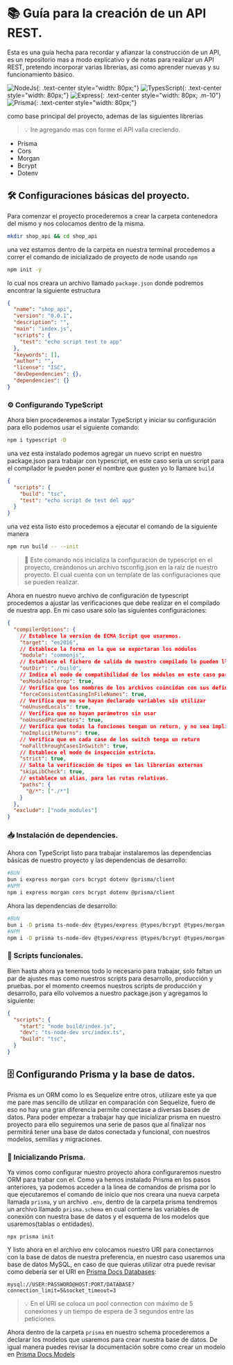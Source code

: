 # 📚 Guía para la creación de un API REST.

Esta es una guía hecha para recordar y afianzar la construcción de un API, es un repositorio mas a modo explicativo y de notas para realizar un API REST, pretendo incorporar varias librerías, asi como aprender nuevas y su funcionamiento básico.

![NodeJs](/public/nodejs.svg){: .text-center style="width: 80px;"}
![TypesScript](/public/typescript.svg){: .text-center style="width: 80px;"}
![Express](/public/expressjs.svg){: .text-center style="width: 80px; .m-10"}
![Prisma](/public/prisma.svg){: .text-center style="width: 80px;"}

como base principal del proyecto, ademas de las siguientes librerías
> 💡 Ire agregando mas con forme el API valla creciendo.

- Prisma
- Cors
- Morgan
- Bcrypt
- Dotenv

## 🛠️ Configuraciones básicas del proyecto.

Para comenzar el proyecto procederemos a crear la carpeta contenedora del mismo y nos colocamos dentro de la misma.

```bash
mkdir shop_api && cd shop_api
```
una vez estamos dentro de la carpeta en nuestra terminal procedemos a correr el comando de inicializado de proyecto de node usando ```npm```

```bash
npm init -y
```

lo cual nos creara un archivo llamado ```package.json``` donde podremos encontrar la siguiente estructura

```json
{
  "name": "shop_api",
  "version": "0.0.1",
  "description": "",
  "main": "index.js",
  "scripts": {
    "test": "echo script test to app"
  },
  "keywords": [],
  "author": "",
  "license": "ISC",
  "devDependencies": {},
  "dependencies": {}
}
```

### ⚙️ Configurando TypeScript

Ahora bien procederemos a instalar TypeScript y iniciar su configuración para ello podemos usar el siguiente comando:

```bash
npm i typescript -D
```

una vez esta instalado podemos agregar un nuevo script en nuestro package.json para trabajar con typescript, en este caso seria un script para el compilador le pueden poner el nombre que gusten yo lo llamare ```build```

```json
{
  "scripts": {
    "build": "tsc",
    "test": "echo script de test del app"
  }
}
```

una vez esta listo esto procedemos a ejecutar el comando de la siguiente manera

```bash
npm run build -- --init
```
> 🔎 Este comando nos inicializa la configuración de typescript en el proyecto, creándonos un archivo tsconfig.json en la raíz de nuestro proyecto. El cual cuenta con un template de las configuraciones que se pueden realizar.

Ahora en nuestro nuevo archivo de configuración de typescript procedemos a ajustar las verificaciones que debe realizar en el compilado de nuestra app. En mi caso usare solo las siguientes configuraciones:

```json
{
  "compilerOptions": {
    // Establece la version de ECMA Script que usaremos.
    "target": "es2016",
    // Establece la forma en la que se exportaran los módulos
    "module": "commonjs",
    // Establece el fichero de salida de nuestro compilado lo pueden llamar como gusten por convención se le suele llamar dist
    "outDir": "./build",
    // Indica el modo de compatibilidad de los módulos en este caso para que puede trabajar con las 2 formas.
    "esModuleInterop": true,
    // Verifica que los nombres de los archivos coincidan con sus definiciones(case sensitive) al se llamados.
    "forceConsistentCasingInFileNames": true,
    // Verifica que no se hayan declarado variables sin utilizar
    "noUnusedLocals": true,
    // Verifica que no hayan parámetros sin usar
    "noUnusedParameters": true,
    // Verifica que todas la funciones tengan un return, y no sea implícito.
    "noImplicitReturns": true,
    // Verifica que en cada case de los switch tenga un return
    "noFallthroughCasesInSwitch": true,
    // Establece el modo de inspección estricta.
    "strict": true,
    // Salta la verificación de tipos en las librerías externas
    "skipLibCheck": true,
    // establece un alias, para las rutas relativas.
    "paths": {
      "@/*": ["./*"]
    }
  },
  "exclude": ["node_modules"]
}
```

### 📥 Instalación de dependencies.

Ahora con TypeScript listo para trabajar instalaremos las dependencias básicas de nuestro proyecto y las dependencias de desarrollo:

```bash
#BUN
bun i express morgan cors bcrypt dotenv @prisma/client
#NPM
npm i express morgan cors bcrypt dotenv @prisma/client
```
Ahora las dependencias de desarrollo:

```bash
#BUN
bun i -D prisma ts-node-dev @types/express @types/bcrypt @types/morgan @types/cors
#NPM
npm i -D prisma ts-node-dev @types/express @types/bcrypt @types/morgan @types/cors
```

### 🔧 Scripts funcionales.

Bien hasta ahora ya tenemos todo lo necesario para trabajar, solo faltan un par de ajustes mas como nuestros scripts para desarrollo, producción y pruebas. por el momento creemos nuestros scripts de producción y desarrollo, para ello volvemos a nuestro package.json y agregamos lo siguiente:

```json
{
  "scripts": {
    "start": "node build/index.js",
    "dev": "ts-node-dev src/index.ts",
    "build": "tsc",
  }
}
```

## 🗄️ Configurando Prisma y la base de datos.

Prisma es un ORM como lo es Sequelize entre otros, utilizare este ya que me pare mas sencillo de utilizar en comparación con Sequelize, fuero de eso no hay una gran diferencia permite conectase a diversas bases de datos. Para poder empezar a trabajar hay que inicializar prisma en nuestro proyecto para ello seguiremos una serie de pasos que al finalizar nos permitirá tener una base de datos conectada y funcional, con nuestros modelos, semillas y migraciones.

### 🏁 Inicializando Prisma.

Ya vimos como configurar nuestro proyecto ahora configuraremos nuestro ORM para trabar con el. Como ya hemos instalado Prisma en los pasos anteriores, ya podemos acceder a la linea de comandos de prisma por lo que ejecutaremos el comando de inicio que nos creara una nueva carpeta llamada ```prisma```, y un archivo ```.env```, dentro de la carpeta prisma tendremos un archivo llamado  ```prisma.schema``` en cual contiene las variables de conexión con nuestra base de datos y el esquema de los modelos que usaremos(tablas o entidades).

```console
npx prisma init
```

Y listo ahora en el archivo env colocamos nuestro URI para conectarnos con la base de datos de nuestra preferencia, en nuestro caso usaremos una base de datos MySQL, en caso de que quieras utilizar otra puede revisar como debería ser el URI en [Prisma Docs Databases]([https://](https://www.prisma.io/docs/orm/overview/databases)):

```console
mysql://USER:PASSWORD@HOST:PORT/DATABASE?connection_limit=5&socket_timeout=3
```
> 💡 En el URI se coloca un pool connection con máximo de 5 conexiones y un tiempo de espera de 3 segundos entre las peticiones.

Ahora dentro de la carpeta ```prisma``` en nuestro schema procederemos a declarar los modelos que usaremos para crear nuestra base de datos. De igual manera puedes revisar la documentación sobre como crear un modelo en [Prisma Docs Models](https://www.prisma.io/docs/orm/prisma-schema/data-model/models)